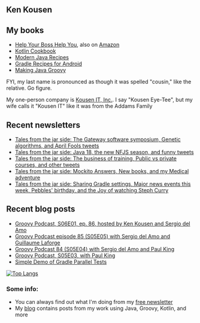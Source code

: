 ## Ken Kousen

## My books

- [Help Your Boss Help You](https://pragprog.com/titles/kkmanage/help-your-boss-help-you/), also on [Amazon](https://www.amazon.com/Help-Your-Boss-You-Opportunities/dp/1680508229/ref=sr_1_1)
- [Kotlin Cookbook](https://www.amazon.com/Kotlin-Cookbook-Problem-Focused-Ken-Kousen/dp/1492046671/ref=sr_1_2?crid=19GC9U7J3BCF6&dchild=1&keywords=ken+kousen&qid=1602270598&sprefix=kousen+%2Caps%2C152&sr=8-2)
- [Modern Java Recipes](https://www.amazon.com/Modern-Java-Recipes-Solutions-Difficult/dp/149197317X/ref=sr_1_1?crid=19GC9U7J3BCF6&dchild=1&keywords=ken+kousen&qid=1602270598&sprefix=kousen+%2Caps%2C152&sr=8-1)
- [Gradle Recipes for Android](https://www.amazon.com/Gradle-Recipes-Android-Master-System/dp/1491947020/ref=sr_1_3?crid=19GC9U7J3BCF6&dchild=1&keywords=ken+kousen&qid=1602270598&sprefix=kousen+%2Caps%2C152&sr=8-3)
- [Making Java Groovy](https://www.amazon.com/Making-Java-Groovy-Ken-Kousen/dp/1935182943/ref=sr_1_1?dchild=1&keywords=ken+kousen+making+java+groovy&qid=1602270937&sr=8-1)

FYI, my last name is pronounced as though it was spelled "cousin," like the relative. Go figure.

My one-person company is [Kousen IT, Inc.](http://www.kousenit.com). I say "Kousen Eye-Tee", but my wife calls it "Kousen IT" like it was from the Addams Family

## Recent newsletters
<!-- NEWSLETTERS:START -->
- [Tales from the jar side: The Gateway software symposium, Genetic algorithms, and April Fools tweets](https://kenkousen.substack.com/p/tales-from-the-jar-side-the-gateway)
- [Tales from the jar side: Java 18, the new NFJS season, and funny tweets](https://kenkousen.substack.com/p/tales-from-the-jar-side-java-18-the)
- [Tales from the jar side: The business of training, Public vs private courses, and other tweets](https://kenkousen.substack.com/p/tales-from-the-jar-side-the-business)
- [Tales from the jar side: Mockito Answers, New books, and my Medical adventure](https://kenkousen.substack.com/p/tales-from-the-jar-side-mockito-answers)
- [Tales from the jar side: Sharing Gradle settings, Major news events this week, Pebbles&#39; birthday, and the Joy of watching Steph Curry](https://kenkousen.substack.com/p/tales-from-the-jar-side-sharing-gradle)
<!-- NEWSLETTERS:END -->

## Recent blog posts
<!-- BLOG-POST-LIST:START -->
- [Groovy Podcast, S06E01, ep. 86, hosted by Ken Kousen and Sergio del Amo](https://kousenit.org/2022/02/02/groovy-podcast-s06e01-ep-86-hosted-by-ken-kousen-and-sergio-del-amo/)
- [Groovy Podcast episode 85 &lpar;S05E05&rpar; with Sergio del Amo and Guillaume Laforge](https://kousenit.org/2021/12/22/groovy-podcast-episode-85-s05e05-with-sergio-del-amo-and-guillaume-laforge/)
- [Groovy Podcast 84 &lpar;S05E04&rpar; with Sergio del Amo and Paul King](https://kousenit.org/2021/11/11/groovy-podcast-84-s05e04-with-sergio-del-amo-and-paul-king/)
- [Groovy Podcast, S05E03, with Paul King](https://kousenit.org/2021/10/29/groovy-podcast-s05e03-with-paul-king/)
- [Simple Demo of Gradle Parallel Tests](https://kousenit.org/2020/11/22/simple-demo-of-gradle-parallel-tests/)
<!-- BLOG-POST-LIST:END -->

[![Top Langs](https://github-readme-stats.vercel.app/api/top-langs/?username=kousen&hide=javascript)](https://github.com/kousen/github-readme-stats)

### Some info:

- You can always find out what I'm doing from my [free newsletter](https://kenkousen.substack.com)
- My [blog](https://kousenit.org) contains posts from my work using Java, Groovy, Kotlin, and more

<!--
**kousen/kousen** is a ✨ _special_ ✨ repository because its `README.md` (this file) appears on your GitHub profile.

Here are some ideas to get you started:

- 🔭 I’m currently working on ...
- 🌱 I’m currently learning ...
- 👯 I’m looking to collaborate on ...
- 🤔 I’m looking for help with ...
- 💬 Ask me about ...
- 📫 How to reach me: ...
- 😄 Pronouns: ...
- ⚡ Fun fact: ...
-->
